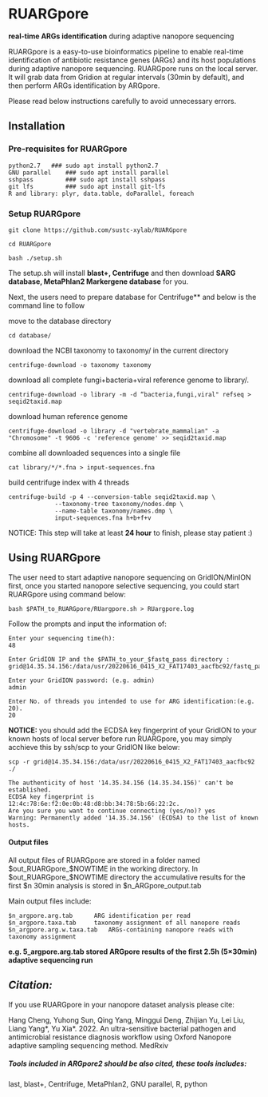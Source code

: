 # RUARGpore

**real-time ARGs identification** during adaptive nanopore sequencing

RUARGpore is a easy-to-use bioinformatics pipeline to enable real-time identification of antibiotic resistance genes (ARGs) and its host populations during adaptive nanopore sequencing. RUARGpore runs on the local server. It will grab data from Gridion at regular intervals (30min by default), and then perform ARGs identification by ARGpore. 


Please read below instructions carefully to avoid unnecessary errors.

## Installation 
### Pre-requisites for RUARGpore 
	
	python2.7	### sudo apt install python2.7
	GNU parallel	### sudo apt install parallel
	sshpass			### sudo apt install sshpass
	git lfs	        ### sudo apt install git-lfs
	R and library: plyr, data.table, doParallel, foreach 
	

### Setup RUARGpore
	
	git clone https://github.com/sustc-xylab/RUARGpore
	
	cd RUARGpore
	
	bash ./setup.sh	

The setup.sh will install **blast+, Centrifuge** and then download **SARG database, MetaPhlan2 Markergene database** for you.

Next, the users need to prepare database for Centrifuge** and below is the command line to follow

move to the database directory

	cd database/

download the NCBI taxonomy to taxonomy/ in the current directory 

	centrifuge-download -o taxonomy taxonomy

download all complete fungi+bacteria+viral reference genome to library/.

	centrifuge-download -o library -m -d “bacteria,fungi,viral" refseq > seqid2taxid.map

download human reference genome

	centrifuge-download -o library -d "vertebrate_mammalian" -a "Chromosome" -t 9606 -c 'reference genome' >> seqid2taxid.map

combine all downloaded sequences into a single file

	cat library/*/*.fna > input-sequences.fna

build centrifuge index with 4 threads

	centrifuge-build -p 4 --conversion-table seqid2taxid.map \
                 --taxonomy-tree taxonomy/nodes.dmp \
                 --name-table taxonomy/names.dmp \
                 input-sequences.fna h+b+f+v




NOTICE: This step will take at least **24 hour** to finish, please stay patient :)



## Using RUARGpore
The user need to start adaptive nanopore sequencing on GridION/MinION first, once you started nanopore selective sequencing, you could start RUARGpore using command below: 

	bash $PATH_to_RUARGpore/RUargpore.sh > RUargpore.log

Follow the prompts and input the information of:


	Enter your sequencing time(h): 
	48
	
	Enter GridION IP and the $PATH_to_your_$fastq_pass directory :
	grid@14.35.34.156:/data/usr/20220616_0415_X2_FAT17403_aacfbc92/fastq_pass
	
	Enter your GridION password: (e.g. admin)
	admin
	
	Enter No. of threads you intended to use for ARG identification:(e.g. 20). 
	20


**NOTICE:**
	you should add the ECDSA key fingerprint of your GridION to your known hosts of local server before run RUARGpore, you may simply acchieve this by ssh/scp to your GridION like below:
	
	scp -r grid@14.35.34.156:/data/usr/20220616_0415_X2_FAT17403_aacfbc92 ./
	
	The authenticity of host '14.35.34.156 (14.35.34.156)' can't be established.
	ECDSA key fingerprint is 12:4c:78:6e:f2:0e:0b:48:d8:bb:34:78:5b:66:22:2c.
	Are you sure you want to continue connecting (yes/no)? yes
	Warning: Permanently added '14.35.34.156' (ECDSA) to the list of known hosts.

	
#### Output files 
All output files of RUARGpore are stored in a folder named $out_RUARGpore_$NOWTIME in the working directory. In $out_RUARGpore_$NOWTIME directory the accumulative results for the first $n 30min analysis is stored in $n_ARGpore_output.tab 

Main output files include:
	
	$n_argpore.arg.tab		ARG identification per read 
	$n_argpore.taxa.tab		taxonomy assignment of all nanopore reads
	$n_argpore.arg.w.taxa.tab	ARGs-containing nanopore reads with taxonomy assignment
		
**e.g. 5_argpore.arg.tab stored ARGpore results of the first 2.5h (5×30min) adaptive sequencing run** 



## *Citation:*

If you use RUARGpore in your nanopore dataset analysis please cite:

Hang Cheng, Yuhong Sun, Qing Yang, Minggui Deng, Zhijian Yu, Lei Liu, Liang Yang*, 
Yu Xia*. 2022. An ultra-sensitive bacterial pathogen and antimicrobial resistance 
diagnosis workflow using Oxford Nanopore adaptive sampling sequencing method. 
MedRxiv

##### Tools included in ARGpore2 should be also cited, these tools includes: 

last, blast+, Centrifuge, MetaPhlan2, GNU parallel, R, python



